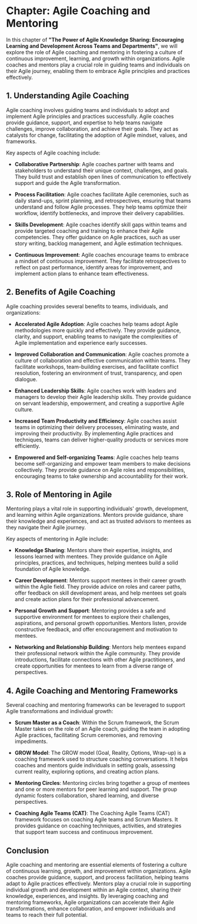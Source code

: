 Chapter: Agile Coaching and Mentoring
=====================================

In this chapter of **"The Power of Agile Knowledge Sharing: Encouraging Learning and Development Across Teams and Departments"**, we will explore the role of Agile coaching and mentoring in fostering a culture of continuous improvement, learning, and growth within organizations. Agile coaches and mentors play a crucial role in guiding teams and individuals on their Agile journey, enabling them to embrace Agile principles and practices effectively.

**1. Understanding Agile Coaching**
-----------------------------------

Agile coaching involves guiding teams and individuals to adopt and implement Agile principles and practices successfully. Agile coaches provide guidance, support, and expertise to help teams navigate challenges, improve collaboration, and achieve their goals. They act as catalysts for change, facilitating the adoption of Agile mindset, values, and frameworks.

Key aspects of Agile coaching include:

* **Collaborative Partnership**: Agile coaches partner with teams and stakeholders to understand their unique context, challenges, and goals. They build trust and establish open lines of communication to effectively support and guide the Agile transformation.

* **Process Facilitation**: Agile coaches facilitate Agile ceremonies, such as daily stand-ups, sprint planning, and retrospectives, ensuring that teams understand and follow Agile processes. They help teams optimize their workflow, identify bottlenecks, and improve their delivery capabilities.

* **Skills Development**: Agile coaches identify skill gaps within teams and provide targeted coaching and training to enhance their Agile competencies. They offer guidance on Agile practices, such as user story writing, backlog management, and Agile estimation techniques.

* **Continuous Improvement**: Agile coaches encourage teams to embrace a mindset of continuous improvement. They facilitate retrospectives to reflect on past performance, identify areas for improvement, and implement action plans to enhance team effectiveness.

**2. Benefits of Agile Coaching**
---------------------------------

Agile coaching provides several benefits to teams, individuals, and organizations:

* **Accelerated Agile Adoption**: Agile coaches help teams adopt Agile methodologies more quickly and effectively. They provide guidance, clarity, and support, enabling teams to navigate the complexities of Agile implementation and experience early successes.

* **Improved Collaboration and Communication**: Agile coaches promote a culture of collaboration and effective communication within teams. They facilitate workshops, team-building exercises, and facilitate conflict resolution, fostering an environment of trust, transparency, and open dialogue.

* **Enhanced Leadership Skills**: Agile coaches work with leaders and managers to develop their Agile leadership skills. They provide guidance on servant leadership, empowerment, and creating a supportive Agile culture.

* **Increased Team Productivity and Efficiency**: Agile coaches assist teams in optimizing their delivery processes, eliminating waste, and improving their productivity. By implementing Agile practices and techniques, teams can deliver higher-quality products or services more efficiently.

* **Empowered and Self-organizing Teams**: Agile coaches help teams become self-organizing and empower team members to make decisions collectively. They provide guidance on Agile roles and responsibilities, encouraging teams to take ownership and accountability for their work.

**3. Role of Mentoring in Agile**
---------------------------------

Mentoring plays a vital role in supporting individuals' growth, development, and learning within Agile organizations. Mentors provide guidance, share their knowledge and experiences, and act as trusted advisors to mentees as they navigate their Agile journey.

Key aspects of mentoring in Agile include:

* **Knowledge Sharing**: Mentors share their expertise, insights, and lessons learned with mentees. They provide guidance on Agile principles, practices, and techniques, helping mentees build a solid foundation of Agile knowledge.

* **Career Development**: Mentors support mentees in their career growth within the Agile field. They provide advice on roles and career paths, offer feedback on skill development areas, and help mentees set goals and create action plans for their professional advancement.

* **Personal Growth and Support**: Mentoring provides a safe and supportive environment for mentees to explore their challenges, aspirations, and personal growth opportunities. Mentors listen, provide constructive feedback, and offer encouragement and motivation to mentees.

* **Networking and Relationship Building**: Mentors help mentees expand their professional network within the Agile community. They provide introductions, facilitate connections with other Agile practitioners, and create opportunities for mentees to learn from a diverse range of perspectives.

**4. Agile Coaching and Mentoring Frameworks**
----------------------------------------------

Several coaching and mentoring frameworks can be leveraged to support Agile transformations and individual growth:

* **Scrum Master as a Coach**: Within the Scrum framework, the Scrum Master takes on the role of an Agile coach, guiding the team in adopting Agile practices, facilitating Scrum ceremonies, and removing impediments.

* **GROW Model**: The GROW model (Goal, Reality, Options, Wrap-up) is a coaching framework used to structure coaching conversations. It helps coaches and mentors guide individuals in setting goals, assessing current reality, exploring options, and creating action plans.

* **Mentoring Circles**: Mentoring circles bring together a group of mentees and one or more mentors for peer learning and support. The group dynamic fosters collaboration, shared learning, and diverse perspectives.

* **Coaching Agile Teams (CAT)**: The Coaching Agile Teams (CAT) framework focuses on coaching Agile teams and Scrum Masters. It provides guidance on coaching techniques, activities, and strategies that support team success and continuous improvement.

**Conclusion**
--------------

Agile coaching and mentoring are essential elements of fostering a culture of continuous learning, growth, and improvement within organizations. Agile coaches provide guidance, support, and process facilitation, helping teams adapt to Agile practices effectively. Mentors play a crucial role in supporting individual growth and development within an Agile context, sharing their knowledge, experiences, and insights. By leveraging coaching and mentoring frameworks, Agile organizations can accelerate their Agile transformations, enhance collaboration, and empower individuals and teams to reach their full potential.

